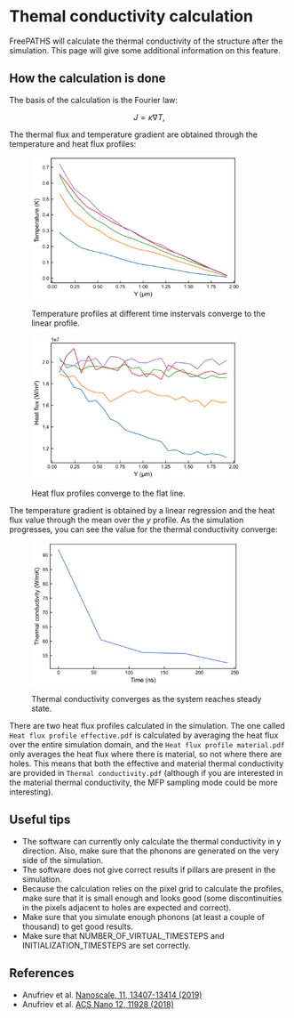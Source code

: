 # Themal conductivity calculation

FreePATHS will calculate the thermal conductivity of the structure after the simulation. This page will give some additional information on this feature.

## How the calculation is done

The basis of the calculation is the Fourier law:

$$
J = \kappa \nabla T,
$$

The thermal flux and temperature gradient are obtained through the temperature and heat flux profiles:

<figure><img src="../.gitbook/assets/thermal profile.jpg" alt="" width="375"><figcaption><p>Temperature profiles at different time instervals converge to the linear profile.</p></figcaption></figure>

<figure><img src="../.gitbook/assets/heat flux (2).jpg" alt="" width="375"><figcaption><p>Heat flux profiles converge to the flat line.</p></figcaption></figure>

The temperature gradient is obtained by a linear regression and the heat flux value through the mean over the _y_ profile. As the simulation progresses, you can see the value for the thermal conductivity converge:

<figure><img src="../.gitbook/assets/thermal conductivity profile.jpg" alt="" width="375"><figcaption><p>Thermal conductivity converges as the system reaches steady state.</p></figcaption></figure>

There are two heat flux profiles calculated in the simulation. The one called `Heat flux profile effective.pdf` is calculated by averaging the heat flux over the entire simulation domain, and the `Heat flux profile material.pdf` only averages the heat flux where there is material, so not where there are holes. This means that both the effective and material thermal conductivity are provided in `Thermal conductivity.pdf` (although if you are interested in the material thermal conductivity, the MFP sampling mode could be more interesting).

## Useful tips

* The software can currently only calculate the thermal conductivity in y direction. Also, make sure that the phonons are generated on the very side of the simulation.
* The software does not give correct results if pillars are present in the simulation.
* Because the calculation relies on the pixel grid to calculate the profiles, make sure that it is small enough and looks good (some discontinuities in the pixels adjacent to holes are expected and correct).
* Make sure that you simulate enough phonons (at least a couple of thousand) to get good results.
* Make sure that NUMBER\_OF\_VIRTUAL\_TIMESTEPS and INITIALIZATION\_TIMESTEPS are set correctly.

## References

* Anufriev et al. [Nanoscale, 11, 13407-13414 (2019)](https://pubs.rsc.org/en/content/articlehtml/2019/nr/c9nr03863a)
* Anufriev et al. [ACS Nano 12, 11928 (2018)](https://pubs.acs.org/doi/abs/10.1021/acsnano.8b07597)
